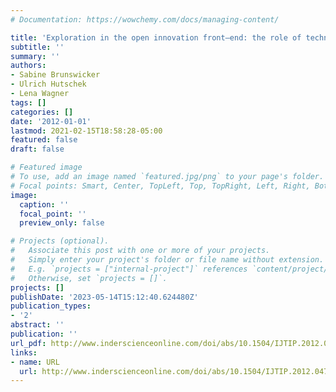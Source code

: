 ```yaml
---
# Documentation: https://wowchemy.com/docs/managing-content/

title: 'Exploration in the open innovation front–end: the role of technologies'
subtitle: ''
summary: ''
authors:
- Sabine Brunswicker
- Ulrich Hutschek
- Lena Wagner
tags: []
categories: []
date: '2012-01-01'
lastmod: 2021-02-15T18:58:28-05:00
featured: false
draft: false

# Featured image
# To use, add an image named `featured.jpg/png` to your page's folder.
# Focal points: Smart, Center, TopLeft, Top, TopRight, Left, Right, BottomLeft, Bottom, BottomRight.
image:
  caption: ''
  focal_point: ''
  preview_only: false

# Projects (optional).
#   Associate this post with one or more of your projects.
#   Simply enter your project's folder or file name without extension.
#   E.g. `projects = ["internal-project"]` references `content/project/deep-learning/index.md`.
#   Otherwise, set `projects = []`.
projects: []
publishDate: '2023-05-14T15:12:40.624480Z'
publication_types:
- '2'
abstract: ''
publication: ''
url_pdf: http://www.inderscienceonline.com/doi/abs/10.1504/IJTIP.2012.047374
links:
- name: URL
  url: http://www.inderscienceonline.com/doi/abs/10.1504/IJTIP.2012.047374
---
```


